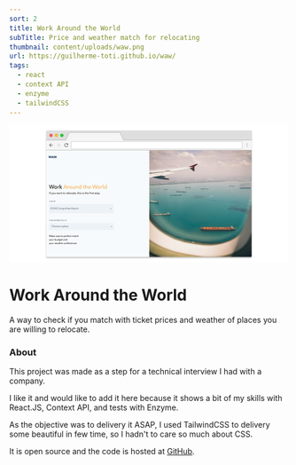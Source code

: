 ```yaml
---
sort: 2
title: Work Around the World
subTitle: Price and weather match for relocating
thumbnail: content/uploads/waw.png
url: https://guilherme-toti.github.io/waw/
tags:
  - react
  - context API
  - enzyme
  - tailwindCSS
---
```


![WAW Banner](content/uploads/waw-banner.png)

# Work Around the World

A way to check if you match with ticket prices and weather of places you are willing to relocate.

### About

This project was made as a step for a technical interview I had with a company.

I like it and would like to add it here because it shows a bit of my skills with React.JS, Context API, and tests with Enzyme.

As the objective was to delivery it ASAP, I used TailwindCSS to delivery some beautiful in few time, so I hadn't to care so much about CSS.

It is open source and the code is hosted at [GitHub](https://github.com/guilherme-toti/waw).
